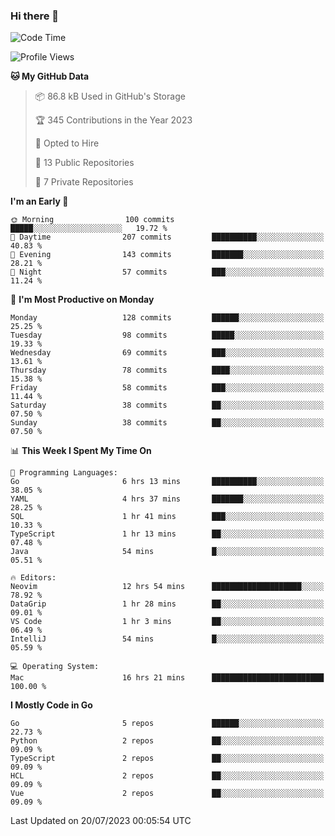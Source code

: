 ### Hi there 👋
<!--![visitors](https://visitor-badge.glitch.me/badge?page_id=d0zingcat)-->
<!--
**d0zingcat/d0zingcat** is a ✨ _special_ ✨ repository because its `README.md` (this file) appears on your GitHub profile.

Here are some ideas to get you started:

- 🔭 I’m currently working on ...
- 🌱 I’m currently learning ...
- 👯 I’m looking to collaborate on ...
- 🤔 I’m looking for help with ...
- 💬 Ask me about ...
- 📫 How to reach me: ...
- 😄 Pronouns: ...
- ⚡ Fun fact: ...
-->
<!--START_SECTION:waka-->
![Code Time](http://img.shields.io/badge/Code%20Time-2%2C856%20hrs%207%20mins-blue)

![Profile Views](http://img.shields.io/badge/Profile%20Views-0-blue)

**🐱 My GitHub Data** 

> 📦 86.8 kB Used in GitHub's Storage 
 > 
> 🏆 345 Contributions in the Year 2023
 > 
> 💼 Opted to Hire
 > 
> 📜 13 Public Repositories 
 > 
> 🔑 7 Private Repositories 
 > 
**I'm an Early 🐤** 

```text
🌞 Morning                100 commits         █████░░░░░░░░░░░░░░░░░░░░   19.72 % 
🌆 Daytime                207 commits         ██████████░░░░░░░░░░░░░░░   40.83 % 
🌃 Evening                143 commits         ███████░░░░░░░░░░░░░░░░░░   28.21 % 
🌙 Night                  57 commits          ███░░░░░░░░░░░░░░░░░░░░░░   11.24 % 
```
📅 **I'm Most Productive on Monday** 

```text
Monday                   128 commits         ██████░░░░░░░░░░░░░░░░░░░   25.25 % 
Tuesday                  98 commits          █████░░░░░░░░░░░░░░░░░░░░   19.33 % 
Wednesday                69 commits          ███░░░░░░░░░░░░░░░░░░░░░░   13.61 % 
Thursday                 78 commits          ████░░░░░░░░░░░░░░░░░░░░░   15.38 % 
Friday                   58 commits          ███░░░░░░░░░░░░░░░░░░░░░░   11.44 % 
Saturday                 38 commits          ██░░░░░░░░░░░░░░░░░░░░░░░   07.50 % 
Sunday                   38 commits          ██░░░░░░░░░░░░░░░░░░░░░░░   07.50 % 
```


📊 **This Week I Spent My Time On** 

```text
💬 Programming Languages: 
Go                       6 hrs 13 mins       ██████████░░░░░░░░░░░░░░░   38.05 % 
YAML                     4 hrs 37 mins       ███████░░░░░░░░░░░░░░░░░░   28.25 % 
SQL                      1 hr 41 mins        ███░░░░░░░░░░░░░░░░░░░░░░   10.33 % 
TypeScript               1 hr 13 mins        ██░░░░░░░░░░░░░░░░░░░░░░░   07.48 % 
Java                     54 mins             █░░░░░░░░░░░░░░░░░░░░░░░░   05.51 % 

🔥 Editors: 
Neovim                   12 hrs 54 mins      ████████████████████░░░░░   78.92 % 
DataGrip                 1 hr 28 mins        ██░░░░░░░░░░░░░░░░░░░░░░░   09.01 % 
VS Code                  1 hr 3 mins         ██░░░░░░░░░░░░░░░░░░░░░░░   06.49 % 
IntelliJ                 54 mins             █░░░░░░░░░░░░░░░░░░░░░░░░   05.59 % 

💻 Operating System: 
Mac                      16 hrs 21 mins      █████████████████████████   100.00 % 
```

**I Mostly Code in Go** 

```text
Go                       5 repos             ██████░░░░░░░░░░░░░░░░░░░   22.73 % 
Python                   2 repos             ██░░░░░░░░░░░░░░░░░░░░░░░   09.09 % 
TypeScript               2 repos             ██░░░░░░░░░░░░░░░░░░░░░░░   09.09 % 
HCL                      2 repos             ██░░░░░░░░░░░░░░░░░░░░░░░   09.09 % 
Vue                      2 repos             ██░░░░░░░░░░░░░░░░░░░░░░░   09.09 % 
```




 Last Updated on 20/07/2023 00:05:54 UTC
<!--END_SECTION:waka-->

